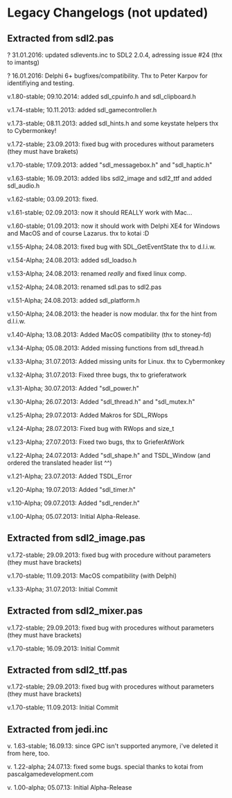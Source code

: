 # Legacy Changelogs (not updated)

## Extracted from sdl2.pas

? 31.01.2016: updated sdlevents.inc to SDL2 2.0.4, adressing issue #24 (thx to imantsg)

? 16.01.2016: Delphi 6+ bugfixes/compatibility. Thx to Peter Karpov for identifiying and testing.

v.1.80-stable; 09.10.2014: added sdl_cpuinfo.h and sdl_clipboard.h

v.1.74-stable; 10.11.2013: added sdl_gamecontroller.h

v.1.73-stable; 08.11.2013: added sdl_hints.h and some keystate helpers thx to Cybermonkey!

v.1.72-stable; 23.09.2013: fixed bug with procedures without parameters (they must have brakets)

v.1.70-stable; 17.09.2013: added "sdl_messagebox.h" and "sdl_haptic.h"

v.1.63-stable; 16.09.2013: added libs sdl2_image and sdl2_ttf and added sdl_audio.h

v.1.62-stable; 03.09.2013: fixed.

v.1.61-stable; 02.09.2013: now it should REALLY work with Mac...

v.1.60-stable; 01.09.2013: now it should work with Delphi XE4 for Windows and MacOS and of course Lazarus. thx to kotai :D

v.1.55-Alpha; 24.08.2013: fixed bug with SDL_GetEventState thx to d.l.i.w.

v.1.54-Alpha; 24.08.2013: added sdl_loadso.h

v.1.53-Alpha; 24.08.2013: renamed *really* and fixed linux comp.

v.1.52-Alpha; 24.08.2013: renamed sdl.pas to sdl2.pas

v.1.51-Alpha; 24.08.2013: added sdl_platform.h

v.1.50-Alpha; 24.08.2013: the header is now modular. thx for the hint from d.l.i.w.

v.1.40-Alpha; 13.08.2013: Added MacOS compatibility (thx to stoney-fd)

v.1.34-Alpha; 05.08.2013: Added missing functions from sdl_thread.h

v.1.33-Alpha; 31.07.2013: Added missing units for Linux. thx to Cybermonkey

v.1.32-Alpha; 31.07.2013: Fixed three bugs, thx to grieferatwork

v.1.31-Alpha; 30.07.2013: Added "sdl_power.h"

v.1.30-Alpha; 26.07.2013: Added "sdl_thread.h" and "sdl_mutex.h"

v.1.25-Alpha; 29.07.2013: Added Makros for SDL_RWops

v.1.24-Alpha; 28.07.2013: Fixed bug with RWops and size_t

v.1.23-Alpha; 27.07.2013: Fixed two bugs, thx to GrieferAtWork

v.1.22-Alpha; 24.07.2013: Added "sdl_shape.h" and TSDL_Window (and ordered the translated header list ^^)

v.1.21-Alpha; 23.07.2013: Added TSDL_Error

v.1.20-Alpha; 19.07.2013: Added "sdl_timer.h"

v.1.10-Alpha; 09.07.2013: Added "sdl_render.h"

v.1.00-Alpha; 05.07.2013: Initial Alpha-Release.

## Extracted from sdl2_image.pas

v.1.72-stable; 29.09.2013: fixed bug with procedure without parameters (they must have brackets)

v.1.70-stable; 11.09.2013: MacOS compatibility (with Delphi)

v.1.33-Alpha; 31.07.2013: Initial Commit

## Extracted from sdl2_mixer.pas

v.1.72-stable; 29.09.2013: fixed bug with procedures without parameters (they must have brackets)

v.1.70-stable; 16.09.2013: Initial Commit

## Extracted from sdl2_ttf.pas

v.1.72-stable; 29.09.2013: fixed bug with procedures without parameters (they must have brackets)

v.1.70-stable; 11.09.2013: Initial Commit

## Extracted from jedi.inc

v. 1.63-stable; 16.09.13: since GPC isn't supported anymore, i've deleted it from here, too.

v. 1.22-alpha; 24.07.13: fixed some bugs. special thanks to kotai from pascalgamedevelopment.com

v. 1.00-alpha; 05.07.13: Initial Alpha-Release
